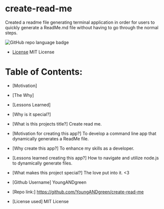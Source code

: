 # create-read-me

Created a readme file generating terminal application in order for users to quickly generate a ReadMe.md file without having to go through the normal steps.

  ![GitHub repo language badge](https://img.shields.io/github/languages/top/YoungANDgreen/create-read-me?style=flat&logo=appveyor)
   * [License](#license)
   MIT License

   # Table of Contents:

   * [Motivation]

   * [The Why]

   * [Lessons Learned]

   * [Why is it special?]

   - [What is this projects title?]
   Create read me.
   - [Motivation for creating this app?]
  To develop a command line app that dynamically generates a ReadMe file.

  - [Why create this app?]
  To enhance my skills as a developer.
  - [Lessons learned creating this app?]
  How to navigate and utilize node.js to dynamically generate files.

  - [What makes this project special?]
  The love put into it. <3

  - [Github Username]
  YoungANDgreen

  - [Repo link:]
  https://github.com/YoungANDgreen/create-read-me

  - [License used]
  MIT License


